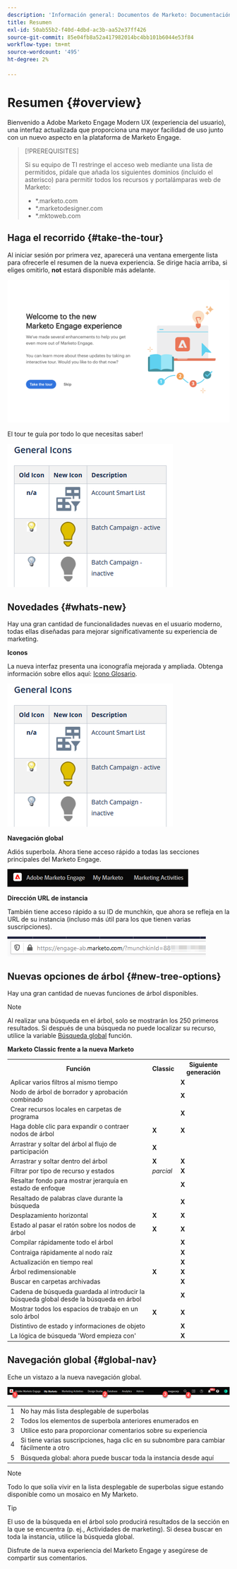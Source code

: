 ```yaml
---
description: 'Información general: Documentos de Marketo: Documentación del producto'
title: Resumen
exl-id: 50ab55b2-f40d-4dbd-ac3b-aa52e37ff426
source-git-commit: 85e04fb8a52a417982014bc4bb101b6044e53f84
workflow-type: tm+mt
source-wordcount: '495'
ht-degree: 2%

---
```


# Resumen {#overview}

Bienvenido a Adobe Marketo Engage Modern UX (experiencia del usuario), una interfaz actualizada que proporciona una mayor facilidad de uso junto con un nuevo aspecto en la plataforma de Marketo Engage.

>[!PREREQUISITES]
>
>Si su equipo de TI restringe el acceso web mediante una lista de permitidos, pídale que añada los siguientes dominios (incluido el asterisco) para permitir todos los recursos y portalámparas web de Marketo:
>
>* *.marketo.com
>* *.marketodesigner.com
>* *.mktoweb.com


## Haga el recorrido {#take-the-tour}

Al iniciar sesión por primera vez, aparecerá una ventana emergente lista para ofrecerle el resumen de la nueva experiencia. Se dirige hacia arriba, si eliges omitirlo, **not** estará disponible más adelante.

![](assets/overview-1.png)

El tour te guía por todo lo que necesitas saber!

![](assets/overview-2.png)

## Novedades {#whats-new}

Hay una gran cantidad de funcionalidades nuevas en el usuario moderno, todas ellas diseñadas para mejorar significativamente su experiencia de marketing.

**Iconos**

La nueva interfaz presenta una iconografía mejorada y ampliada. Obtenga información sobre ellos aquí: [Icono Glosario](/help/marketo/product-docs/marketo-engage-modern-ux/icon-glossary.md).

![](assets/overview-new-icons.png)

**Navegación global**

Adiós superbola. Ahora tiene acceso rápido a todas las secciones principales del Marketo Engage.

![](assets/overview-5.png)

**Dirección URL de instancia**

También tiene acceso rápido a su ID de munchkin, que ahora se refleja en la URL de su instancia (incluso más útil para los que tienen varias suscripciones).

![](assets/overview-6.png)

## Nuevas opciones de árbol {#new-tree-options}

Hay una gran cantidad de nuevas funciones de árbol disponibles.

>[!NOTE]
>
>Al realizar una búsqueda en el árbol, solo se mostrarán los 250 primeros resultados. Si después de una búsqueda no puede localizar su recurso, utilice la variable [Búsqueda global](/help/marketo/product-docs/marketo-engage-modern-ux/using-the-global-search.md) función.

**Marketo Classic frente a la nueva Marketo**

<table> 
 <tbody>
  <tr>
   <th>Función</th> 
   <th>Classic</th> 
   <th>Siguiente generación</th> 
  </tr>
  <tr>
   <td>Aplicar varios filtros al mismo tiempo</td> 
   <td></td> 
   <td><strong>X</strong></td>  
  </tr>
  <tr>
   <td>Nodo de árbol de borrador y aprobación combinado</td> 
   <td></td> 
   <td><strong>X</strong></td> 
  </tr>
  <tr>
   <td>Crear recursos locales en carpetas de programa</td> 
   <td></td> 
   <td><strong>X</strong></td> 
  </tr>
  <tr>
   <td>Haga doble clic para expandir o contraer nodos de árbol</td> 
   <td><strong>X</strong></td> 
   <td><strong>X</strong></td>  
  </tr>
  <tr>
   <td>Arrastrar y soltar del árbol al flujo de participación</td> 
   <td><strong>X</strong></td> 
   <td></td> 
  </tr>
  <tr>
   <td>Arrastrar y soltar dentro del árbol</td> 
   <td><strong>X</strong></td> 
   <td><strong>X</strong></td> 
  </tr>
  <tr>
   <td>Filtrar por tipo de recurso y estados</td> 
   <td><i>parcial</i></td> 
   <td><strong>X</strong></td>  
  </tr>
  <tr>
   <td>Resaltar fondo para mostrar jerarquía en estado de enfoque</td> 
   <td></td> 
   <td><strong>X</strong></td> 
  </tr>
  <tr>
   <td>Resaltado de palabras clave durante la búsqueda</td> 
   <td></td> 
   <td><strong>X</strong></td> 
  </tr>
  <tr>
   <td>Desplazamiento horizontal</td> 
   <td><strong>X</strong></td> 
   <td><strong>X</strong></td>  
  </tr>
  <tr>
   <td>Estado al pasar el ratón sobre los nodos de árbol</td> 
   <td><strong>X</strong></td> 
   <td><strong>X</strong></td> 
  </tr>
  <tr>
   <td>Compilar rápidamente todo el árbol</td> 
   <td></td> 
   <td><strong>X</strong></td> 
  </tr>
  <tr>
   <td>Contraiga rápidamente al nodo raíz</td> 
   <td></td> 
   <td><strong>X</strong></td>  
  </tr>
  <tr>
   <td>Actualización en tiempo real</td> 
   <td></td> 
   <td><strong>X</strong></td> 
  </tr>
  <tr>
   <td>Árbol redimensionable</td> 
   <td><strong>X</strong></td> 
   <td><strong>X</strong></td> 
  </tr>
  <tr>
   <td>Buscar en carpetas archivadas</td> 
   <td></td> 
   <td><strong>X</strong></td>  
  </tr>
  <tr>
   <td>Cadena de búsqueda guardada al introducir la búsqueda global desde la búsqueda en árbol</td> 
   <td></td> 
   <td><strong>X</strong></td> 
  </tr>
  <tr>
   <td>Mostrar todos los espacios de trabajo en un solo árbol</td> 
   <td><strong>X</strong></td> 
   <td><strong>X</strong></td> 
  </tr>
  <tr>
   <td>Distintivo de estado y informaciones de objeto</td> 
   <td></td> 
   <td><strong>X</strong></td>  
  </tr>
  <tr>
   <td>La lógica de búsqueda 'Word empieza con'</td> 
   <td></td> 
   <td><strong>X</strong></td> 
  </tr>
 </tbody>
</table>

## Navegación global {#global-nav}

Eche un vistazo a la nueva navegación global.

![](assets/overview-7.png)

<table> 
 <tbody>
  <tr>
   <td>1</td> 
   <td>No hay más lista desplegable de superbolas</td> 
  </tr>
  <tr>
   <td>2</td> 
   <td>Todos los elementos de superbola anteriores enumerados en</td> 
  </tr>
  <tr>
   <td>3</td> 
   <td>Utilice esto para proporcionar comentarios sobre su experiencia</td> 
  </tr>
  <tr>
   <td>4</td> 
   <td>Si tiene varias suscripciones, haga clic en su subnombre para cambiar fácilmente a otro</td> 
  </tr>
  <tr>
   <td>5</td> 
   <td>Búsqueda global: ahora puede buscar toda la instancia desde aquí</td> 
  </tr>
 </tbody>
</table>

>[!NOTE]
>
>Todo lo que solía vivir en la lista desplegable de superbolas sigue estando disponible como un mosaico en My Marketo.

>[!TIP]
>
>El uso de la búsqueda en el árbol solo producirá resultados de la sección en la que se encuentra (p. ej., Actividades de marketing). Si desea buscar en toda la instancia, utilice la búsqueda global.

Disfrute de la nueva experiencia del Marketo Engage y asegúrese de compartir sus comentarios.
